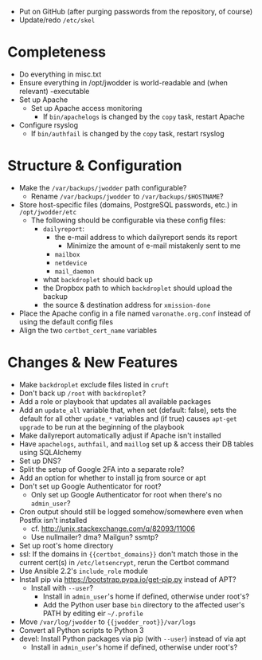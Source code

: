 - Put on GitHub (after purging passwords from the repository, of course)
- Update/redo `/etc/skel`

Completeness
============
- Do everything in misc.txt
- Ensure everything in /opt/jwodder is world-readable and (when relevant)
  -executable
- Set up Apache
    - Set up Apache access monitoring
        - If `bin/apachelogs` is changed by the `copy` task, restart Apache
- Configure rsyslog
    - If `bin/authfail` is changed by the `copy` task, restart rsyslog

Structure & Configuration
=========================
- Make the `/var/backups/jwodder` path configurable?
    - Rename `/var/backups/jwodder` to `/var/backups/$HOSTNAME`?
- Store host-specific files (domains, PostgreSQL passwords, etc.) in
  `/opt/jwodder/etc`
    - The following should be configurable via these config files:
        - `dailyreport`:
            - the e-mail address to which dailyreport sends its report
                - Minimize the amount of e-mail mistakenly sent to me
            - `mailbox`
            - `netdevice`
            - `mail_daemon`
        - what `backdroplet` should back up
        - the Dropbox path to which `backdroplet` should upload the backup
        - the source & destination address for `xmission-done`
- Place the Apache config in a file named `varonathe.org.conf` instead of using
  the default config files
- Align the two `certbot_cert_name` variables

Changes & New Features
======================
- Make `backdroplet` exclude files listed in `cruft`
- Don't back up `/root` with `backdroplet`?
- Add a role or playbook that updates all available packages
- Add an `update_all` variable that, when set (default: false), sets the
  default for all other `update_*` variables and (if true) causes `apt-get
  upgrade` to be run at the beginning of the playbook
- Make dailyreport automatically adjust if Apache isn't installed
- Have `apachelogs`, `authfail`, and `maillog` set up & access their DB tables
  using SQLAlchemy
- Set up DNS?
- Split the setup of Google 2FA into a separate role?
- Add an option for whether to install jq from source or apt
- Don't set up Google Authenticator for root?
    - Only set up Google Authenticator for root when there's no `admin_user`?
- Cron output should still be logged somehow/somewhere even when Postfix isn't
  installed
    - cf. <http://unix.stackexchange.com/q/82093/11006>
    - Use nullmailer? dma? Mailgun? ssmtp?
- Set up root's home directory
- ssl: If the domains in `{{certbot_domains}}` don't match those in the current
  cert(s) in `/etc/letsencrypt`, rerun the Certbot command
- Use Ansible 2.2's `include_role` module
- Install pip via <https://bootstrap.pypa.io/get-pip.py> instead of APT?
    - Install with `--user`?
        - Install in `admin_user`'s home if defined, otherwise under root's?
        - Add the Python user base `bin` directory to the affected user's PATH
          by editing eir `~/.profile`
- Move `/var/log/jwodder` to `{{jwodder_root}}/var/logs`
- Convert all Python scripts to Python 3
- devel: Install Python packages via pip (with `--user`) instead of via apt
    - Install in `admin_user`'s home if defined, otherwise under root's?
